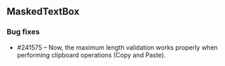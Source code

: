 ﻿## MaskedTextBox

### Bug fixes

* \#241575 – Now, the maximum length validation works properly when performing clipboard operations (Copy and Paste).